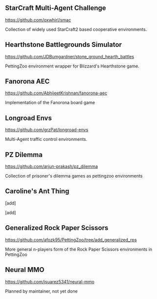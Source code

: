 ## StarCraft Multi-Agent Challenge
https://github.com/oxwhirl/smac

Collection of widely used StarCraft2 based cooperative environments.


## Hearthstone Battlegrounds Simulator 
https://github.com/JDBumgardner/stone_ground_hearth_battles

PettingZoo environment wrapper for Blizzard's Hearthstone game.


## Fanorona AEC
https://github.com/AbhijeetKrishnan/fanorona-aec

Implementation of the Fanorona board game


## Longroad Envs
https://github.com/grzPat/longroad-envs

Multi-Agent traffic control environments.


## PZ Dilemma
https://github.com/arjun-prakash/pz_dilemma

Collection of prisoner's dilemma games as pettingzoo environments


## Caroline's Ant Thing
[add]

[add]


## Generalized Rock Paper Scissors
https://github.com/afozk95/PettingZoo/tree/add_generalized_rps

More general n-players form of the Rock Paper Scissors environments in PettingZoo


## Neural MMO
https://github.com/jsuarez5341/neural-mmo

Planned by maintainer, not yet done
